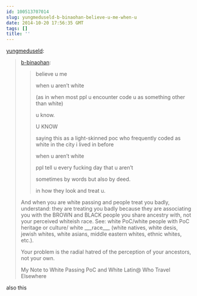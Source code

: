 ```yaml
---
id: 100513707014
slug: yungmeduseld-b-binaohan-believe-u-me-when-u
date: 2014-10-20 17:56:35 GMT
tags: []
title: ''
---
```

<p><a href="http://yungmeduseld.tumblr.com/post/100513491349/b-binaohan-believe-u-me-when-u-arent-white" class="tumblr_blog">yungmeduseld</a>:</p>

<blockquote><p><a class="tumblr_blog" href="http://xd.binaohan.org/post/100513205389/believe-u-me-when-u-arent-white-as-in-when">b-binaohan</a>:</p>
<blockquote>
<p>believe u me</p>
<p>when u aren’t white</p>
<p>(as in when most ppl u encounter code u as something other than white)</p>
<p>u know.</p>
<p>U KNOW</p>
<p>saying this as a light-skinned poc who frequently coded as white in the city i lived in before</p>
<p>when u aren’t white</p>
<p>ppl tell u every fucking day that u aren’t</p>
<p>sometimes by words but also by deed.</p>
<p>in how they look and treat u.</p>
</blockquote>
<p>And when you are white passing and people treat you badly, understand: they are treating you badly because they are associating you with the BROWN and BLACK people you share ancestry with, not your perceived whiteish race. See: white PoC/white people with PoC heritage or culture/ white ___race___ (white natives, white desis, jewish whites, white asians, middle eastern whites, ethnic whites, etc.).</p>
<p>Your problem is the radial hatred of the perception of your ancestors, not your own.</p>
<p>My Note to White Passing PoC and White Latin@ Who Travel Elsewhere</p></blockquote>

also this